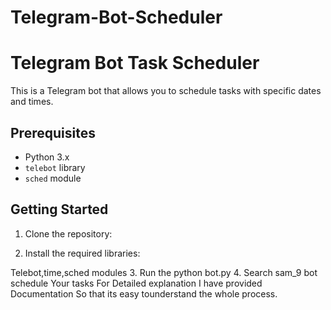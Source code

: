 # Telegram-Bot-Scheduler
# Telegram Bot Task Scheduler

This is a Telegram bot that allows you to schedule tasks with specific dates and times.

## Prerequisites

- Python 3.x
- `telebot` library
- `sched` module

## Getting Started

1. Clone the repository:


2. Install the required libraries:

Telebot,time,sched modules
3. Run the python bot.py
4. Search sam_9 bot schedule Your tasks
For Detailed explanation I have provided Documentation So that its easy tounderstand the whole process.
